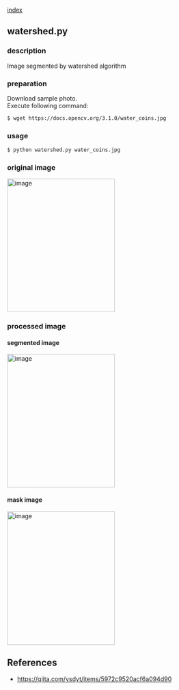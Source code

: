 [index](./index.md)

## watershed.py

### description
Image segmented by watershed algorithm

### preparation
Download sample photo.  
Execute following command:

```sh
$ wget https://docs.opencv.org/3.1.0/water_coins.jpg
```

### usage
```sh
$ python watershed.py water_coins.jpg
```

### original image
<img src="https://raw.githubusercontent.com/wiki/karaage0703/python-image-processing/0016.jpg" alt="image" width="252" height="312">

### processed image
#### segmented image
<img src="https://raw.githubusercontent.com/wiki/karaage0703/python-image-processing/0017.jpg" alt="image" width="252" height="312">

#### mask image
<img src="https://raw.githubusercontent.com/wiki/karaage0703/python-image-processing/0018.jpg" alt="image" width="252" height="312">

## References
- https://qiita.com/ysdyt/items/5972c9520acf6a094d90
